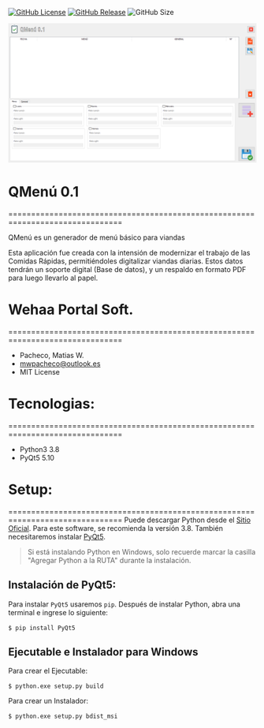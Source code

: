 [![GitHub License](https://img.shields.io/github/license/wehaaportal/QMenu)](https://github.com/wehaaportal/QMenu/blob/master/LICENSE) 
[![GitHub Release](https://img.shields.io/github/v/release/wehaaportal/QMenu?include_prereleases)](https://github.com/wehaaportal/QMenu/releases)
![GitHub Size](https://img.shields.io/github/repo-size/wehaaportal/QMenu)


![QMenú Captura](https://github.com/wehaaportal/QMenu/blob/master/docs/captura.png "QMenú")

# QMenú 0.1
===============================================================================

QMenú es un generador de menú básico para viandas 

Esta aplicación fue creada con la intensión de modernizar el trabajo de las
Comidas Rápidas, permitiéndoles digitalizar viandas diarias.
Estos datos tendrán un soporte digital (Base de datos), y un respaldo
en formato PDF para luego llevarlo al papel.

# Wehaa Portal Soft.
===============================================================================
  - Pacheco, Matias W.
  - <mwpacheco@outlook.es>
  - MIT License

# Tecnologias:
===============================================================================
  - Python3 3.8
  - PyQt5 5.10
  
# Setup:
===============================================================================
Puede descargar Python desde el [Sitio Oficial](https://www.python.org/downloads/). Para este software, se recomienda la versión 3.8. También necesitaremos instalar [PyQt5](https://www.riverbankcomputing.com/software/pyqt/download5).

> Si está instalando Python en Windows, solo recuerde marcar la casilla "Agregar Python a la RUTA" durante la instalación.

## Instalación de PyQt5:

Para instalar `PyQt5` usaremos `pip`. Después de instalar Python, abra una terminal e ingrese lo siguiente:
```
$ pip install PyQt5
```

## Ejecutable e Instalador para Windows

Para crear el Ejecutable:
```
$ python.exe setup.py build
```

Para crear un Instalador:
```
$ python.exe setup.py bdist_msi
```
